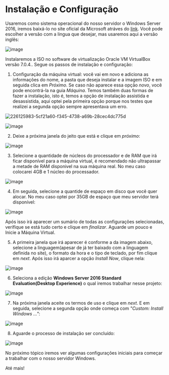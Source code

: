 # Instalação e Configuração

Usaremos como sistema operacional do nosso servidor o Windows Server 2016, iremos baixá-lo no site oficial da Microsoft atráves do [link](https://www.microsoft.com/pt-br/evalcenter/download-windows-server-2016). Você pode escolher a versão com a lingua que desejar, mas usaremos aqui a versão inglês:

![image](https://github.com/wendersoon/WindowsServer/assets/104470835/5def898c-d1f8-4c05-815b-a366f08d6bea)

Instalaremos a ISO no software de virtualização Oracle VM VirtualBox versão 7.0.4.. Segue os passos de instalação e configuração:

1. Configuração da máquina virtual: você vai em novo e adiciona as informações do nome, a pasta que deseja instalar e a imagem ISO e em seguida clica em *Próximo*. Se caso não aparece essa opção *novo*, você pode encontrá-la na guia *Máquina*. Temos também duas formas de fazer a instalação, isto é, temos a opção de instalação assistida e desassistida, aqui optei pela primeira opção porque nos testes que realizei a segunda opção sempre apresentava um erro.
 
![226125983-5cf21a60-f345-4738-a69b-28cec4dc775d](https://github.com/wendersoon/WindowsServer/assets/104470835/350f0aab-9248-494d-ad37-d73954c7fc65)

![image](https://github.com/wendersoon/WindowsServer/assets/104470835/fbec5e60-a475-44cd-ad9f-ccd35f7eb287)

2. Deixe a próxima janela do jeito que está e clique em *próximo*:

![image](https://github.com/wendersoon/WindowsServer/assets/104470835/2d75aa98-6a55-4e0c-9430-99959832d775)

3. Selecione a quantidade de núcleos do processador e de RAM que irá ficar disponível para a máquina virtual, é recomendado não ultrapassar a metade de RAM disponivel na sua máquina real. No meu caso colocarei 4GB e 1 núcleo do processador.

![image](https://github.com/wendersoon/WindowsServer/assets/104470835/a56a9c4d-efff-4c01-98ed-8358b47bc81f)

4. Em seguida, selecione a quantide de espaço em disco que você quer alocar. No meu caso optei por 35GB de espaço que meu servidor terá disponível:

![image](https://github.com/wendersoon/WindowsServer/assets/104470835/e2d12023-4db7-4736-87dc-a0c57ed601f1)

Após isso irá aparecer um sumário de todas as configurações selecionadas, verifique se está tudo certo e clique em *finalizar*. Aguarde um pouco e Inicie a Máquina Virtual.

5. A primeira janela que irá aparecer é conforme a da imagem abaixo, selecione a linguagem(apesar de já ter baixado com a linguagem definida no site), o formato da hora e o tipo de teclado, por fim clique em *next*. Após isso irá aparcer a opção *Install Now*, clique nela:

![image](https://github.com/wendersoon/WindowsServer/assets/104470835/2d6c4aa3-f101-45f3-9832-174ebc68acec)
 
6. Seleciona a edição **Windows Server 2016 Standard Evaluation(Desktop Experience)** o qual iremos trabalhar nesse projeto:

![image](https://github.com/wendersoon/WindowsServer/assets/104470835/0bc56e7a-e6f4-4e1d-bf6d-342bddc6dc98)

7. Na próxima janela aceite os termos de uso e clique em *next*. E em seguida, selecione a segunda opção onde começa com *"Custom: Install Windows ..."*:

![image](https://github.com/wendersoon/WindowsServer/assets/104470835/60ec171a-f34f-474f-9228-d4c8ca71f014)

8. Aguarde o processo de instalação ser concluído:

![image](https://github.com/wendersoon/WindowsServer/assets/104470835/ab93f76a-26b6-4230-8423-bb81a0fa6031)

No próximo tópico iremos ver algumas configurações iniciais para começar a trabalhar com o nosso servidor Windows.

Até mais!
